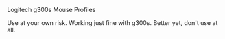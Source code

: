 Logitech g300s Mouse Profiles

Use at your own risk. Working just fine with g300s. Better yet, don't use at all. 
